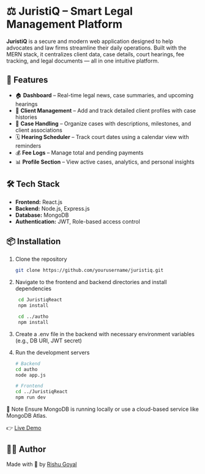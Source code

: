 # ⚖️ JuristiQ – Smart Legal Management Platform

**JuristiQ** is a secure and modern web application designed to help advocates and law firms streamline their daily operations. Built with the MERN stack, it centralizes client data, case details, court hearings, fee tracking, and legal documents — all in one intuitive platform.
 
## 🚀 Features

- 🏠 **Dashboard** – Real-time legal news, case summaries, and upcoming hearings  
- 👤 **Client Management** – Add and track detailed client profiles with case histories  
- 📁 **Case Handling** – Organize cases with descriptions, milestones, and client associations  
- 🗓 **Hearing Scheduler** – Track court dates using a calendar view with reminders  
- 💰 **Fee Logs** – Manage total and pending payments  
- 📊 **Profile Section** – View active cases, analytics, and personal insights

## 🛠 Tech Stack

- **Frontend:** React.js  
- **Backend:** Node.js, Express.js  
- **Database:** MongoDB  
- **Authentication:** JWT, Role-based access control  

## 📦 Installation

1. Clone the repository  
   ```bash
   git clone https://github.com/yourusername/juristiq.git
    ```
2. Navigate to the frontend and backend directories and install dependencies
   ```bash
    cd JuristiqReact
    npm install

    cd ../autho
    npm install
    ```

3. Create a .env file in the backend with necessary environment variables (e.g., DB URI, JWT secret)
4. Run the development servers
    ```bash
    # Backend
    cd autho
    node app.js
    
    # Frontend
    cd ../JuristiqReact
    npm run dev
    ```
📌 Note
Ensure MongoDB is running locally or use a cloud-based service like MongoDB Atlas.

👉 [Live Demo](https://juristi-q.vercel.app)

## 🙋‍♂️ Author

Made with 💙 by [Rishu Goyal](https://github.com/rishugoyal805)
